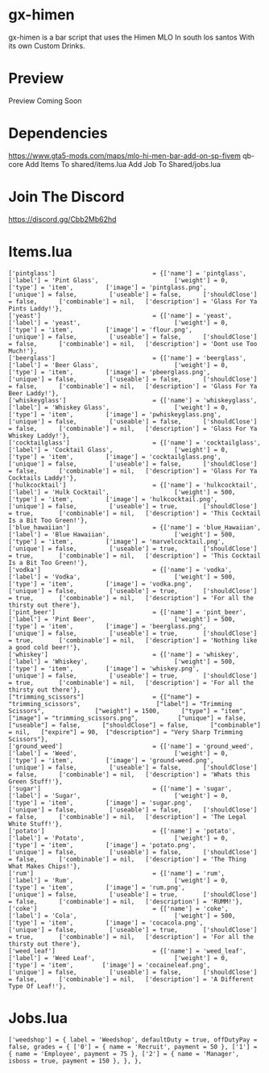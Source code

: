 # gx-himen
gx-himen is a bar script that uses the Himen MLO In south los santos With its own Custom Drinks.

# Preview
Preview Coming Soon

# Dependencies
https://www.gta5-mods.com/maps/mlo-hi-men-bar-add-on-sp-fivem
qb-core
Add Items To shared/items.lua
Add Job To Shared/jobs.lua

# Join The Discord
https://discord.gg/Cbb2Mb62hd

# Items.lua
    ['pintglass']                           = {['name'] = 'pintglass',                             ['label'] = 'Pint Glass',                     ['weight'] = 0,         ['type'] = 'item',         ['image'] = 'pintglass.png',                   ['unique'] = false,         ['useable'] = false,      ['shouldClose'] = false,      ['combinable'] = nil,   ['description'] = 'Glass For Ya Pints Laddy!'},
    ['yeast']                               = {['name'] = 'yeast',                                 ['label'] = 'yeast',                          ['weight'] = 0,         ['type'] = 'item',         ['image'] = 'flour.png',                       ['unique'] = false,         ['useable'] = false,      ['shouldClose'] = false,      ['combinable'] = nil,   ['description'] = 'Dont use Too Much!'},
    ['beerglass']                           = {['name'] = 'beerglass',                             ['label'] = 'Beer Glass',                     ['weight'] = 0,         ['type'] = 'item',         ['image'] = 'pbeerglass.png',                  ['unique'] = false,         ['useable'] = false,      ['shouldClose'] = false,      ['combinable'] = nil,   ['description'] = 'Glass For Ya Beer Laddy!'},
    ['whiskeyglass']                        = {['name'] = 'whiskeyglass',                          ['label'] = 'Whiskey Glass',                  ['weight'] = 0,         ['type'] = 'item',         ['image'] = 'pwhiskeyglass.png',               ['unique'] = false,         ['useable'] = false,      ['shouldClose'] = false,      ['combinable'] = nil,   ['description'] = 'Glass For Ya Whiskey Laddy!'},
    ['cocktailglass']                       = {['name'] = 'cocktailglass',                         ['label'] = 'Cocktail Glass',                 ['weight'] = 0,         ['type'] = 'item',         ['image'] = 'cocktailglass.png',               ['unique'] = false,         ['useable'] = false,      ['shouldClose'] = false,      ['combinable'] = nil,   ['description'] = 'Glass For Ya Cocktails Laddy!'},
    ['hulkcocktail']                        = {['name'] = 'hulkcocktail',                          ['label'] = 'Hulk Cocktail',                  ['weight'] = 500,       ['type'] = 'item',         ['image'] = 'hulkcocktail.png',                ['unique'] = false,         ['useable'] = true,       ['shouldClose'] = true,       ['combinable'] = nil,   ['description'] = 'This Cocktail Is a Bit Too Green!'},
    ['blue_hawaiian']                       = {['name'] = 'blue_Hawaiian',                         ['label'] = 'Blue Hawaiian',                  ['weight'] = 500,       ['type'] = 'item',         ['image'] = 'marvelcocktail.png',              ['unique'] = false,         ['useable'] = true,       ['shouldClose'] = true,       ['combinable'] = nil,   ['description'] = 'This Cocktail Is a Bit Too Green!'},
    ['vodka']                               = {['name'] = 'vodka',                                 ['label'] = 'Vodka',                          ['weight'] = 500,       ['type'] = 'item',         ['image'] = 'vodka.png',                       ['unique'] = false,         ['useable'] = true,       ['shouldClose'] = true,       ['combinable'] = nil,   ['description'] = 'For all the thirsty out there'},
    ['pint_beer']                           = {['name'] = 'pint_beer',                             ['label'] = 'Pint Beer',                      ['weight'] = 500,       ['type'] = 'item',         ['image'] = 'beerglass.png',                   ['unique'] = false,         ['useable'] = true,       ['shouldClose'] = true,       ['combinable'] = nil,   ['description'] = 'Nothing like a good cold beer!'},
    ['whiskey']                             = {['name'] = 'whiskey',                               ['label'] = 'Whiskey',                        ['weight'] = 500,       ['type'] = 'item',         ['image'] = 'whiskey.png',                     ['unique'] = false,         ['useable'] = true,       ['shouldClose'] = true,       ['combinable'] = nil,   ['description'] = 'For all the thirsty out there'},
    ["trimming_scissors"] 		 	        = {["name"] = "trimming_scissors",           	       ["label"] = "Trimming Scissors",	 	         ["weight"] = 1500, 	 ["type"] = "item", 		["image"] = "trimming_scissors.png", 	       ["unique"] = false, 	       ["useable"] = false, 	 ["shouldClose"] = false,      ["combinable"] = nil,   ["expire"] = 90,  ["description"] = "Very Sharp Trimming Scissors"},
    ['ground_weed']                         = {['name'] = 'ground_weed',                           ['label'] = 'Weed',                           ['weight'] = 0,         ['type'] = 'item',         ['image'] = 'ground-weed.png',                 ['unique'] = false,         ['useable'] = false,      ['shouldClose'] = false,      ['combinable'] = nil,   ['description'] = 'Whats this Green Stuff!'},
    ['sugar']                               = {['name'] = 'sugar',                                 ['label'] = 'Sugar',                          ['weight'] = 0,         ['type'] = 'item',         ['image'] = 'sugar.png',                       ['unique'] = false,         ['useable'] = false,      ['shouldClose'] = false,      ['combinable'] = nil,   ['description'] = 'The Legal White Stuff!'},
    ['potato']                              = {['name'] = 'potato',                                ['label'] = 'Potato',                         ['weight'] = 0,         ['type'] = 'item',         ['image'] = 'potato.png',                      ['unique'] = false,         ['useable'] = false,      ['shouldClose'] = false,      ['combinable'] = nil,   ['description'] = 'The Thing What Makes Chips!'},
    ['rum']                                 = {['name'] = 'rum',                                   ['label'] = 'Rum',                            ['weight'] = 0,         ['type'] = 'item',         ['image'] = 'rum.png',                         ['unique'] = false,         ['useable'] = true,       ['shouldClose'] = false,      ['combinable'] = nil,   ['description'] = 'RUMM!'},
    ['coke']                                = {['name'] = 'coke',                                  ['label'] = 'Cola',                           ['weight'] = 500,       ['type'] = 'item',         ['image'] = 'cocacola.png',                    ['unique'] = false,         ['useable'] = true,       ['shouldClose'] = true,       ['combinable'] = nil,   ['description'] = 'For all the thirsty out there'},
    ['weed_leaf']                           = {['name'] = 'weed_leaf',                              ['label'] = 'Weed Leaf',                      ['weight'] = 0,         ['type'] = 'item',        ['image'] = 'cocaineleaf.png',                 ['unique'] = false,         ['useable'] = false,      ['shouldClose'] = false,      ['combinable'] = nil,   ['description'] = 'A Different Type Of Leaf!'},

# Jobs.lua
    ['weedshop'] = { label = 'Weedshop', defaultDuty = true, offDutyPay = false, grades = { ['0'] = { name = 'Recruit', payment = 50 }, ['1'] = { name = 'Employee', payment = 75 }, ['2'] = { name = 'Manager', isboss = true, payment = 150 }, }, },
